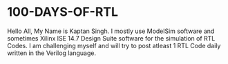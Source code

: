 # 100-DAYS-OF-RTL
Hello All, My Name is Kaptan Singh. I mostly use ModelSim software and sometimes Xilinx ISE 14.7 Design Suite software for the simulation of RTL Codes. I am challenging myself and will try to post atleast 1 RTL Code daily written in the Verilog language.
